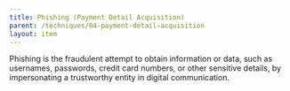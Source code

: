 ```yaml
---
title: Phishing (Payment Detail Acquisition)
parent: /techniques/04-payment-detail-acquisition
layout: item
---
```


<p>Phishing is the fraudulent attempt to obtain information or data, such as usernames, passwords, credit card numbers, or other sensitive details, by impersonating a trustworthy entity in digital communication.</p>
